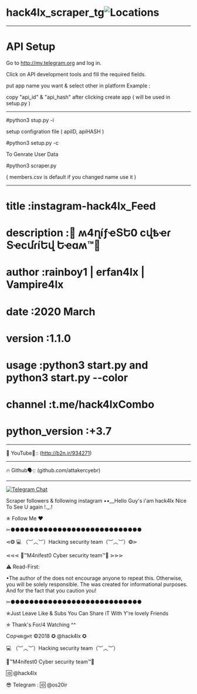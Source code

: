 # hack4lx_scraper_tg![Locations](https://github.com/attakercyebr/haxk4lx_toolkit/blob/master/levlogo.png) 
**********************************************************
# API Setup
Go to http://my.telegram.org and log in.

Click on API development tools and fill the required fields.

put app name you want & select other in platform Example :

copy "api_id" & "api_hash" after clicking create app ( will be used in setup.py )
**********************************************************
#python3 stup.py -i

setup configration file ( apiID, apiHASH )

#python3 setup.py -c

To Genrate User Data

#python3 scraper.py

( members.csv is default if you changed name use it )
**********************************************************
# title           :instagram-hack4lx_Feed
# description     :👊 ʍ4ղíƒҽՏԵ0 ϲվҍҽɾ ՏҽϲմɾíԵվ Եҽɑʍ™💪
# author          :rainboy1 | erfan4lx | Vampire4lx
# date            :2020 March
# version         :1.1.0
# usage           :python3 start.py and  python3 start.py --color
# channel          :t.me/hack4lxCombo
# python_version  :+3.7

**********************************************************

🦠 YouTube👣:: (http://b2n.ir/934271)
**********************************************************

🔥 Github🗣:: (github.com/attakercyebr)
**********************************************************

[![Telegram Chat](https://img.shields.io/badge/chat%20on-Telegram-blue.svg)](https://t.me/hack4lx)

Scraper followers & following instagram ••__Hello Guy's i'am hack4lx Nice To See U again !._.!

✯ Follow Me ♥

✂●●●●●●●●●●●●●●●●●●●●●●●●●●●●

⋖❂ 💻 （︶︿︶）Hacking security team（︶︿︶）❂⋗

⋖⋖⋖ 💢™M4nifest0 Cyber security team™💢 ⋗⋗⋗

⚠️ Read-First:

•The author of the does not encourage anyone to repeat this. Otherwise, you will be solely responsible. The was created for informational purposes. And for the fact that you caution you!

✂●●●●●●●●●●●●●●●●●●●●●●●●●●●●

✯Just Leave Like & Subs You Can Share iT With Y're lovely Friends

✯ Thank's For/4 Watching ^^

Cσρчяιgнτ ©2018 ✪ @hack4lx ✪

💻 （︶︿︶）Hacking security team（︶︿︶）

💢™M4nifest0 Cyber security team™💢

🆔 @hack4lx

😎 Telegram : 🆔 @os20ir
